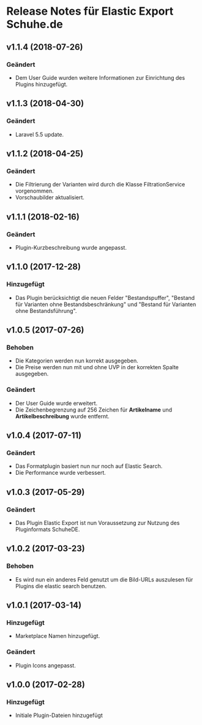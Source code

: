 # Release Notes für Elastic Export Schuhe.de

## v1.1.4 (2018-07-26)

### Geändert
- Dem User Guide wurden weitere Informationen zur Einrichtung des Plugins hinzugefügt.

## v1.1.3 (2018-04-30)

### Geändert
- Laravel 5.5 update.

## v1.1.2 (2018-04-25)

### Geändert
- Die Filtrierung der Varianten wird durch die Klasse FiltrationService vorgenommen.
- Vorschaubilder aktualisiert.

## v1.1.1 (2018-02-16)

### Geändert
- Plugin-Kurzbeschreibung wurde angepasst.

## v1.1.0 (2017-12-28)

### Hinzugefügt
- Das Plugin berücksichtigt die neuen Felder "Bestandspuffer", "Bestand für Varianten ohne Bestandsbeschränkung" und "Bestand für Varianten ohne Bestandsführung".

## v1.0.5 (2017-07-26)

### Behoben

- Die Kategorien werden nun korrekt ausgegeben.
- Die Preise werden nun mit und ohne UVP in der korrekten Spalte ausgegeben.

### Geändert
- Der User Guide wurde erweitert.
- Die Zeichenbegrenzung auf 256 Zeichen für **Artikelname** und **Artikelbeschreibung** wurde entfernt.

## v1.0.4 (2017-07-11)

### Geändert
- Das Formatplugin basiert nun nur noch auf Elastic Search.
- Die Performance wurde verbessert.

## v1.0.3 (2017-05-29)

### Geändert
- Das Plugin Elastic Export ist nun Voraussetzung zur Nutzung des Pluginformats SchuheDE.

## v1.0.2 (2017-03-23)

### Behoben
- Es wird nun ein anderes Feld genutzt um die Bild-URLs auszulesen für Plugins die elastic search benutzen.

## v1.0.1 (2017-03-14)

### Hinzugefügt
- Marketplace Namen hinzugefügt.

### Geändert
- Plugin Icons angepasst.

## v1.0.0 (2017-02-28)

### Hinzugefügt
- Initiale Plugin-Dateien hinzugefügt